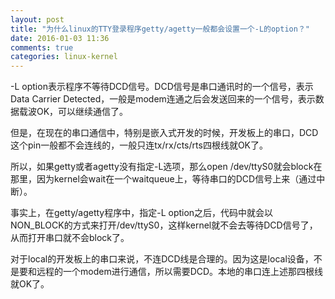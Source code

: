 ```yaml
---
layout: post
title: "为什么linux的TTY登录程序getty/agetty一般都会设置一个-L的option？"
date: 2016-01-03 11:36
comments: true
categories: linux-kernel
---
```


-L option表示程序不等待DCD信号。DCD信号是串口通讯时的一个信号，表示Data Carrier Detected，一般是modem连通之后会发送回来的一个信号，表示数据载波OK，可以继续通信了。

<!-- more -->

但是，在现在的串口通信中，特别是嵌入式开发的时候，开发板上的串口，DCD这个pin一般都不会连线的，一般只连tx/rx/cts/rts四根线就OK了。

所以，如果getty或者agetty没有指定-L选项，那么open /dev/ttyS0就会block在那里，因为kernel会wait在一个waitqueue上，等待串口的DCD信号上来（通过中断）。

事实上，在getty/agetty程序中，指定-L option之后，代码中就会以NON_BLOCK的方式来打开/dev/ttyS0，这样kernel就不会去等待DCD信号了，从而打开串口就不会block了。

对于local的开发板上的串口来说，不连DCD线是合理的。因为这是local设备，不是要和远程的一个modem进行通信，所以需要DCD。本地的串口连上述那四根线就OK了。
